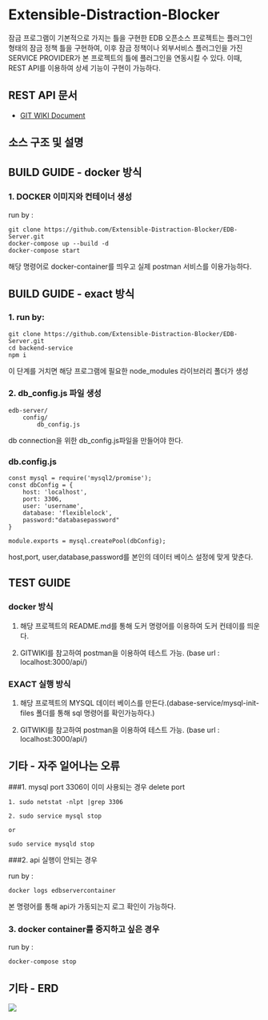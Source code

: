 Extensible-Distraction-Blocker
=========================================

잠금 프로그램이 기본적으로 가지는 틀을 구현한 EDB 오픈소스 프로젝트는  플러그인 형태의 잠금 정책 틀을 구현하여, 이후 잠금 정책이나 외부서비스 플러그인을 가진 SERVICE PROVIDER가 본 프로젝트의 틀에 플러그인을 연동시킬 수 있다. 이때, REST API를 이용하여 상세 기능이 구현이 가능하다. 

## REST API  문서
* [GIT WIKI Document](https://github.com/Extensible-Distraction-Blocker/EDB-Server/wiki)

## 소스 구조 및 설명 


## BUILD GUIDE - docker 방식

### 1. DOCKER 이미지와 컨테이너 생성
run by : 
```
git clone https://github.com/Extensible-Distraction-Blocker/EDB-Server.git
docker-compose up --build -d
docker-compose start
```
해당 명령어로 docker-container를 띄우고 실제 postman 서비스를 이용가능하다.

## BUILD GUIDE - exact 방식

### 1. run by: 
```
git clone https://github.com/Extensible-Distraction-Blocker/EDB-Server.git
cd backend-service
npm i 

```
이 단계를 거치면 해당 프로그램에 필요한 node_modules 라이브러리 폴더가 생성

### 2. db_config.js 파일 생성
```
edb-server/
	config/
		db_config.js

```
db connection을 위한 db_config.js파일을 만들어야 한다.

### db.config.js

```
const mysql = require('mysql2/promise');
const dbConfig = {
    host: 'localhost',
    port: 3306,
    user: 'username',
    database: 'flexiblelock',
    password:"databasepassword"
}

module.exports = mysql.createPool(dbConfig);

```
host,port, user,database,password를 본인의 데이터 베이스 설정에 맞게 맞춘다.


## TEST GUIDE

### docker 방식
1.  해당 프로젝트의 README.md를 통해 도커 명령어를 이용하여 도커 컨테이를 띄운다.

2. GITWIKI를 참고하여 postman을 이용하여 테스트 가능.
(base url : localhost:3000/api/)

### EXACT 실행 방식
1.  해당 프로젝트의 MYSQL 데이터 베이스를 만든다.(dabase-service/mysql-init-files 폴더를 통해 sql 명령어를 확인가능하다.)

2. GITWIKI를 참고하여 postman을 이용하여 테스트 가능.
(base url : localhost:3000/api/)


##  기타 - 자주 일어나는 오류

###1. mysql port 3306이 이미 사용되는 경우  delete port
```
1. sudo netstat -nlpt |grep 3306 

2. sudo service mysql stop

or

sudo service mysqld stop
```
###2. api 실행이 안되는 경우

run by :
```
docker logs edbservercontainer
```
본 명령어를 통해 api가 가동되는지 로그 확인이 가능하다.

### 3. docker container를 중지하고 싶은 경우
run by :
```
docker-compose stop
```

## 기타 - ERD
<div>
<img src="https://user-images.githubusercontent.com/29730565/69398217-9d7a9500-0d2c-11ea-986d-9582c565c40f.png">
</div>
